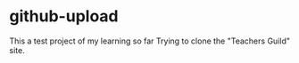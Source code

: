 # github-upload
This a test project of my learning so far
Trying to clone the "Teachers Guild" site. 
